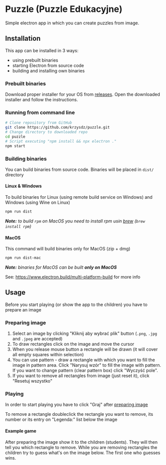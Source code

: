 # Puzzle (Puzzle Edukacyjne)
Simple electron app in which you can create puzzles from image.

## Installation
This app can be installed in 3 ways:

- using prebuilt binaries
- starting Electron from source code
- building and installing own binaries

### Prebuilt binaries
Download proper installer for your OS from [releases](https://github.com/krzysdz/puzzle/releases).
Open the downloaded installer and follow the instructions.

### Running from command line
```bash
# Clone repository from GitHub
git clone https://github.com/krzysdz/puzzle.git
# Change directory to downloaded repo
cd puzzle
# Script executing "npm install && npx electron ."
npm start
```

### Building binaries
You can build binaries from source code. Binaries will be placed in `dist/` directory

#### Linux & Windows
To build binaries for Linux (using remote build service on Windows) and Windows (using Wine on Linux)
```bash
npm run dist
```
***Note:** to build `rpm` on MacOS you need to install rpm usin [brew](https://brew.sh/) (`brew install rpm`)*

#### MacOS
This command will build binaries only for MacOS (zip + dmg)
```bash
npm run dist-mac
```
***Note:** binaries for MacOS can be built **only on MacOS***

See: https://www.electron.build/multi-platform-build for more info

## Usage
Before you start playing (or show the app to the children) you have to prepare an image

### Preparing image
1. Select an image by clicking "Kliknij aby wybrać plik" button (`.png`, `.jpg` and `.jpeg` are accepted)
2. To draw rectangles click on the image and move the cursor
3. When you release mouse button a rectangle will be drawn (it will cover all empty squares within selection)
4. You can use pattern - draw a rectangle with which you want to fill the image in pattern area. Click "Narysuj wzór" to fill the image with pattern. If you want to change pattern (clear pattern box) click "Wyczyść pole".
5. If you want to remove all rectangles from image (just reset it), click "Resetuj wszystko"

### Playing
In order to start playing you have to click "Graj" after [preparing image](#preparing-image)

To remove a rectangle doubleclick the rectangle you want to remove, its number or its entry on "Legenda:" list below the image

#### Example game
After preparing the image show it to the children (students). They will then tell you which rectangle to remove. While you are removing rectangles the children try to guess what's on the image below. The first one who guesses wins.
